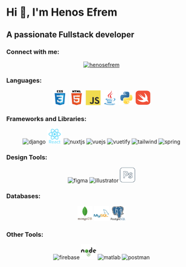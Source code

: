 # Hi 👋, I'm Henos Efrem

## A passionate Fullstack developer

### Connect with me:

<p align="center">
  <a href="https://linkedin.com/in/henosefrem" target="_blank" rel="noopener noreferrer">
    <img src="https://raw.githubusercontent.com/rahuldkjain/github-profile-readme-generator/master/src/images/icons/Social/linked-in-alt.svg" alt="henosefrem" height="30" width="40" />
  </a>
</p>

### Languages:

<p align="center">
  <img src="https://raw.githubusercontent.com/devicons/devicon/master/icons/css3/css3-original-wordmark.svg" alt="css3" width="40" height="40">
  <img src="https://raw.githubusercontent.com/devicons/devicon/master/icons/html5/html5-original-wordmark.svg" alt="html5" width="40" height="40">
  <img src="https://raw.githubusercontent.com/devicons/devicon/master/icons/javascript/javascript-original.svg" alt="javascript" width="40" height="40">
  <img src="https://raw.githubusercontent.com/devicons/devicon/master/icons/java/java-original.svg" alt="java" width="40" height="40">
  <img src="https://raw.githubusercontent.com/devicons/devicon/master/icons/python/python-original.svg" alt="python" width="40" height="40">
  <img src="https://raw.githubusercontent.com/devicons/devicon/master/icons/swift/swift-original.svg" alt="swift" width="40" height="40">
</p>

### Frameworks and Libraries:

<p align="center">
  <img src="https://cdn.worldvectorlogo.com/logos/django.svg" alt="django" width="40" height="40">
  <img src="https://raw.githubusercontent.com/devicons/devicon/master/icons/react/react-original-wordmark.svg" alt="react" width="40" height="40">
  <img src="https://www.vectorlogo.zone/logos/nuxtjs/nuxtjs-icon.svg" alt="nuxtjs" width="40" height="40">
  <img src="https://www.vectorlogo.zone/logos/vuejs/vuejs-icon.svg" alt="vuejs" width="40" height="40">
  <img src="https://bestofjs.org/logos/vuetify.svg" alt="vuetify" width="40" height="40">
  <img src="https://www.vectorlogo.zone/logos/tailwindcss/tailwindcss-icon.svg" alt="tailwind" width="40" height="40">
  <img src="https://www.vectorlogo.zone/logos/springio/springio-icon.svg" alt="spring" width="40" height="40">
  
</p>

### Design Tools:

<p align="center">
  <img src="https://www.vectorlogo.zone/logos/figma/figma-icon.svg" alt="figma" width="40" height="40">
  <img src="https://www.vectorlogo.zone/logos/adobe_illustrator/adobe_illustrator-icon.svg" alt="illustrator" width="40" height="40">
  <img src="https://raw.githubusercontent.com/devicons/devicon/master/icons/photoshop/photoshop-line.svg" alt="photoshop" width="40" height="40">

</p>

### Databases:

<p align="center">
  <img src="https://raw.githubusercontent.com/devicons/devicon/master/icons/mongodb/mongodb-original-wordmark.svg" alt="mongodb" width="40" height="40">
  <img src="https://raw.githubusercontent.com/devicons/devicon/master/icons/mysql/mysql-original-wordmark.svg" alt="mysql" width="40" height="40">
  <img src="https://raw.githubusercontent.com/devicons/devicon/master/icons/postgresql/postgresql-original-wordmark.svg" alt="postgresql" width="40" height="40">
</p>

### Other Tools:

<p align="center">
  <img src="https://www.vectorlogo.zone/logos/firebase/firebase-icon.svg" alt="firebase" width="40" height="40">
  <img src="https://raw.githubusercontent.com/devicons/devicon/master/icons/nodejs/nodejs-original-wordmark.svg" alt="nodejs" width="40" height="40">
  <img src="https://marketplace-assets.digitalocean.com/logos/rstudio-20-04.svg" alt="matlab" width="40" height="40">
  <img src="https://www.vectorlogo.zone/logos/getpostman/getpostman-icon.svg" alt="postman" width="40" height="40">
</p>
